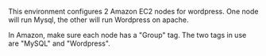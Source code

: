 This environment configures 2 Amazon EC2 nodes for wordpress. One node will run Mysql, the other will run Wordpress on apache.

In Amazon, make sure each node has a "Group" tag. The two tags in use are "MySQL" and "Wordpress".